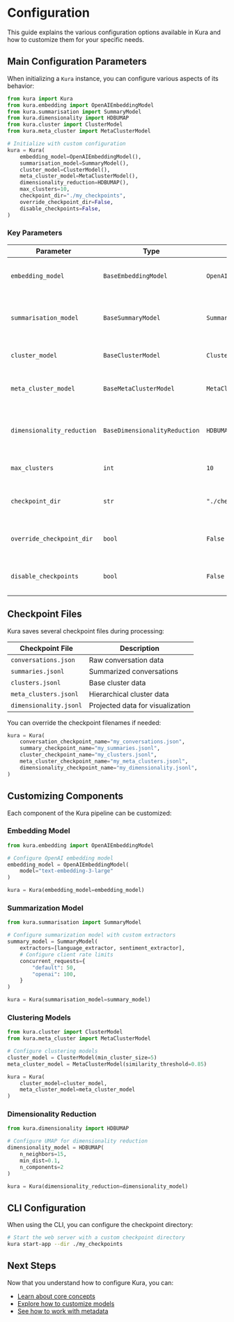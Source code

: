 # Configuration

This guide explains the various configuration options available in Kura and how to customize them for your specific needs.

## Main Configuration Parameters

When initializing a `Kura` instance, you can configure various aspects of its behavior:

```python
from kura import Kura
from kura.embedding import OpenAIEmbeddingModel
from kura.summarisation import SummaryModel
from kura.dimensionality import HDBUMAP
from kura.cluster import ClusterModel
from kura.meta_cluster import MetaClusterModel

# Initialize with custom configuration
kura = Kura(
    embedding_model=OpenAIEmbeddingModel(),
    summarisation_model=SummaryModel(),
    cluster_model=ClusterModel(),
    meta_cluster_model=MetaClusterModel(),
    dimensionality_reduction=HDBUMAP(),
    max_clusters=10,
    checkpoint_dir="./my_checkpoints",
    override_checkpoint_dir=False,
    disable_checkpoints=False,
)
```

### Key Parameters

| Parameter | Type | Default | Description |
|-----------|------|---------|-------------|
| `embedding_model` | `BaseEmbeddingModel` | `OpenAIEmbeddingModel()` | Model used to create embeddings from text |
| `summarisation_model` | `BaseSummaryModel` | `SummaryModel()` | Model used to generate summaries from conversations |
| `cluster_model` | `BaseClusterModel` | `ClusterModel()` | Model used for initial clustering |
| `meta_cluster_model` | `BaseMetaClusterModel` | `MetaClusterModel()` | Model used for hierarchical clustering |
| `dimensionality_reduction` | `BaseDimensionalityReduction` | `HDBUMAP()` | Method used to reduce dimensions for visualization |
| `max_clusters` | `int` | `10` | Target number of top-level clusters |
| `checkpoint_dir` | `str` | `"./checkpoints"` | Directory to store checkpoint files |
| `override_checkpoint_dir` | `bool` | `False` | Whether to clear existing checkpoint directory |
| `disable_checkpoints` | `bool` | `False` | Whether to disable checkpoint saving/loading |

## Checkpoint Files

Kura saves several checkpoint files during processing:

| Checkpoint File | Description |
|-----------------|-------------|
| `conversations.json` | Raw conversation data |
| `summaries.jsonl` | Summarized conversations |
| `clusters.jsonl` | Base cluster data |
| `meta_clusters.jsonl` | Hierarchical cluster data |
| `dimensionality.jsonl` | Projected data for visualization |

You can override the checkpoint filenames if needed:

```python
kura = Kura(
    conversation_checkpoint_name="my_conversations.json",
    summary_checkpoint_name="my_summaries.jsonl",
    cluster_checkpoint_name="my_clusters.jsonl",
    meta_cluster_checkpoint_name="my_meta_clusters.jsonl",
    dimensionality_checkpoint_name="my_dimensionality.jsonl",
)
```

## Customizing Components

Each component of the Kura pipeline can be customized:

### Embedding Model

```python
from kura.embedding import OpenAIEmbeddingModel

# Configure OpenAI embedding model
embedding_model = OpenAIEmbeddingModel(
    model="text-embedding-3-large"
)

kura = Kura(embedding_model=embedding_model)
```

### Summarization Model

```python
from kura.summarisation import SummaryModel

# Configure summarization model with custom extractors
summary_model = SummaryModel(
    extractors=[language_extractor, sentiment_extractor],
    # Configure client rate limits
    concurrent_requests={
        "default": 50,
        "openai": 100,
    }
)

kura = Kura(summarisation_model=summary_model)
```

### Clustering Models

```python
from kura.cluster import ClusterModel
from kura.meta_cluster import MetaClusterModel

# Configure clustering models
cluster_model = ClusterModel(min_cluster_size=5)
meta_cluster_model = MetaClusterModel(similarity_threshold=0.85)

kura = Kura(
    cluster_model=cluster_model,
    meta_cluster_model=meta_cluster_model
)
```

### Dimensionality Reduction

```python
from kura.dimensionality import HDBUMAP

# Configure UMAP for dimensionality reduction
dimensionality_model = HDBUMAP(
    n_neighbors=15,
    min_dist=0.1,
    n_components=2
)

kura = Kura(dimensionality_reduction=dimensionality_model)
```

## CLI Configuration

When using the CLI, you can configure the checkpoint directory:

```bash
# Start the web server with a custom checkpoint directory
kura start-app --dir ./my_checkpoints
```

## Next Steps

Now that you understand how to configure Kura, you can:

- [Learn about core concepts](../core-concepts/overview.md)
- [Explore how to customize models](../guides/custom-models.md)
- [See how to work with metadata](../guides/metadata.md)